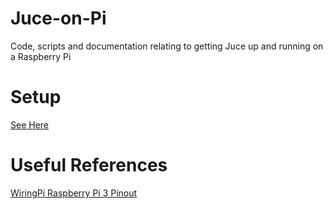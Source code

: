 # Juce-on-Pi
Code, scripts and documentation relating to getting Juce up and running on a Raspberry Pi

# Setup
[See Here](https://www.bubblereviews.co.uk/blog/2018/10/23/JUCE-on-Pi.html)

# Useful References
[WiringPi Raspberry Pi 3 Pinout](https://pinout.xyz/pinout/wiringpi)
